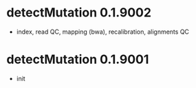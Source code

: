 # detectMutation 0.1.9002
* index, read QC, mapping (bwa), recalibration, alignments QC

# detectMutation 0.1.9001
* init
